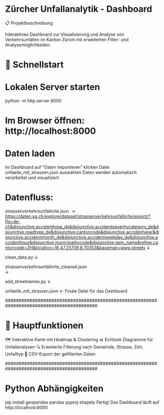# Zürcher Unfallanalytik - Dashboard
 📋 Projektbeschreibung

 Interaktives Dashboard zur Visualisierung und Analyse von Verkehrsunfällen im Kanton Zürich mit erweiterten Filter- und Analysemöglichkeiten.


# 🚀 Schnellstart

# Lokalen Server starten
python -m http.server 8000

# Im Browser öffnen: http://localhost:8000

# Daten laden
Im Dashboard auf "Daten importieren" klicken
Datei unfaelle_mit_strassen.json auswählen
Daten werden automatisch verarbeitet und visualisiert


# Datenfluss:

strassenverkehrsunfallorte.json.  -> https://daten.sg.ch/explore/dataset/strassenverkehrsunfallorte/export/?flg=de-ch&disjunctive.accidenttype_de&disjunctive.accidentseveritycategory_de&disjunctive.roadtype_de&disjunctive.cantoncode&disjunctive.accidentyear&disjunctive.accidentmonth_de&disjunctive.accidentweekday_de&disjunctive.accidenthour&disjunctive.municipalitycode&disjunctive.gem_name&refine.cantoncode=ZH&location=16,47.25709,8.70353&basemap=jawg.streets
         ↓

clean_data.py
         ↓

strassenverkehrsunfallorte_cleaned.json  
         ↓

add_streetnames.py
         ↓

unfaelle_mit_strassen.json  ← Finale Datei für das Dashboard

##########################################################################################

# 🎯 Hauptfunktionen

🗺️ Interaktive Karte mit Heatmap & Clustering
📊 Echtzeit-Diagramme für Unfallanalysen
🔍 Erweiterte Filterung nach Gemeinde, Strasse, Zeit, Unfalltyp
💾 CSV-Export der gefilterten Daten

##########################################################################################

# Python Abhängigkeiten
pip install geopandas pandas pyproj shapely
Fertig! Das Dashboard läuft auf http://localhost:8000
